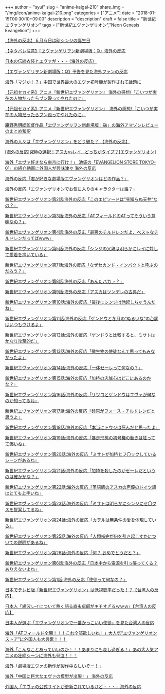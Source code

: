 +++
author = "syui"
slug = "anime-kaigai-210"
share_img = "/img/icon/anime-kaigai-210.png"
categories = ["アニメ"]
date = "2018-01-15T00:30:10+09:00"
description = "description"
draft = false
title = "新世紀エヴァンゲリオン"
tags = ["新世紀エヴァンゲリオン","Neon Genesis Evangelion"]
+++



<a href="http://animekaigai.blogspot.com/2017/06/2017shinji-birthday.html" rel="nofollow" target="_blank" title="【海外の反応】６月６日は碇シンジの誕生日">【海外の反応】６月６日は碇シンジの誕生日</a>

<a href="http://asnyaro.blog129.fc2.com/blog-entry-669.html" rel="nofollow" target="_blank" title="【ネタバレ注意】『ヱヴァンゲリヲン新劇場版：Q』海外の反応">【ネタバレ注意】『ヱヴァンゲリヲン新劇場版：Q』海外の反応</a>

<a href="http://blog.livedoor.jp/kaigainoomaera/archives/49046981.html" rel="nofollow" target="_blank" title="日本の伝統衣装とエヴァが・・・（海外の反応）">日本の伝統衣装とエヴァが・・・（海外の反応）</a>

<a href="http://blog.livedoor.jp/korocolosai/archives/20250409.html" rel="nofollow" target="_blank" title="【エヴァンゲリヲン新劇場版：Q】予告を見た海外ファンの反応">【エヴァンゲリヲン新劇場版：Q】予告を見た海外ファンの反応</a>

<a href="http://blog.livedoor.jp/otataho/archives/50376367.html" rel="nofollow" target="_blank" title=" 海外「マジか！？」中国で世界最大のエヴァ初号機が製作されて話題に"> 海外「マジか！？」中国で世界最大のエヴァ初号機が製作されて話題に</a>

<a href="http://blog.livedoor.jp/world_loves_us/archives/44393292.html" rel="nofollow" target="_blank" title="【元祖セカイ系】アニメ『新世紀エヴァンゲリオン』 海外の感想/「こいつが実在の人物だったらブン殴ってやれたのに」">【元祖セカイ系】アニメ『新世紀エヴァンゲリオン』 海外の感想/「こいつが実在の人物だったらブン殴ってやれたのに」</a>

<a href="http://blog.livedoor.jp/world_loves_us/archives/44393292.html" rel="nofollow" target="_blank" title="【元祖セカイ系】アニメ『新世紀エヴァンゲリオン』　海外の感想/「こいつが実在の人物だったらブン殴ってやれたのに」">【元祖セカイ系】アニメ『新世紀エヴァンゲリオン』　海外の感想/「こいつが実在の人物だったらブン殴ってやれたのに」</a>

<a href="http://chou5yaku.blog.fc2.com/blog-entry-166.html" rel="nofollow" target="_blank" title="庵野秀明総監督作品「ヱヴァンゲリヲン新劇場版：破」の海外アマゾンレビューのまとめ和訳">庵野秀明総監督作品「ヱヴァンゲリヲン新劇場版：破」の海外アマゾンレビューのまとめ和訳</a>

<a href="http://chouyakuc.blog134.fc2.com/blog-entry-129.html" rel="nofollow" target="_blank" title="海外の人々は「エヴァンゲリオン」をどう観た？ 【海外の反応】">海外の人々は「エヴァンゲリオン」をどう観た？ 【海外の反応】</a>

<a href="http://foreignnews.biz/archives/15740670.html" rel="nofollow" target="_blank" title="[海外の反応]究極の選択！アスカvsレイ…どっちがタイプ？[エヴァンゲリオン]">[海外の反応]究極の選択！アスカvsレイ…どっちがタイプ？[エヴァンゲリオン]</a>

<a href="http://kaigai-matome.net/archives/35586879.html" rel="nofollow" target="_blank" title="海外「エヴァ好きなら東京に行け！」 池袋の「EVANGELION STORE TOKYO-01」の紹介動画に外国人が興味津々 海外の反応">海外「エヴァ好きなら東京に行け！」 池袋の「EVANGELION STORE TOKYO-01」の紹介動画に外国人が興味津々 海外の反応</a>

<a href="http://kaigai-otaku.jp/anime/anime074" rel="nofollow" target="_blank" title="海外の反応「君が好きな劇場版エヴァンゲリオンはどの作品？」">海外の反応「君が好きな劇場版エヴァンゲリオンはどの作品？」</a>

<a href="http://kaigai-otaku.jp/anime/evangelion/anime261" rel="nofollow" target="_blank" title=" 海外の反応「エヴァンゲリオンでお気に入りのキャラクターは誰？」"> 海外の反応「エヴァンゲリオンでお気に入りのキャラクターは誰？」</a>

<a href="http://kaigai-otaku.jp/anime/evangelion/ev02" rel="nofollow" target="_blank" title="新世紀エヴァンゲリオン第2話:海外の反応「このエピソードは”見知らぬ天井”なの？」">新世紀エヴァンゲリオン第2話:海外の反応「このエピソードは”見知らぬ天井”なの？」</a>

<a href="http://kaigai-otaku.jp/anime/evangelion/ev03" rel="nofollow" target="_blank" title="新世紀エヴァンゲリオン第3話:海外の反応「ATフィールドのATってそういう意味なの？」">新世紀エヴァンゲリオン第3話:海外の反応「ATフィールドのATってそういう意味なの？」</a>

<a href="http://kaigai-otaku.jp/anime/evangelion/ev04" rel="nofollow" target="_blank" title=" 新世紀エヴァンゲリオン第4話:海外の反応「最悪のチルドレンだよ、ベストなチルドレンだってばwww」"> 新世紀エヴァンゲリオン第4話:海外の反応「最悪のチルドレンだよ、ベストなチルドレンだってばwww」</a>

<a href="http://kaigai-otaku.jp/anime/evangelion/ev05" rel="nofollow" target="_blank" title="新世紀エヴァンゲリオン第5話:海外の反応「シンジの父親は明らかにレイに対して愛着を抱いている」">新世紀エヴァンゲリオン第5話:海外の反応「シンジの父親は明らかにレイに対して愛着を抱いている」</a>

<a href="http://kaigai-otaku.jp/anime/evangelion/ev07" rel="nofollow" target="_blank" title="新世紀エヴァンゲリオン第7話:海外の反応「なぜセカンド・インパクトと呼ぶのだろう？」">新世紀エヴァンゲリオン第7話:海外の反応「なぜセカンド・インパクトと呼ぶのだろう？」</a>

<a href="http://kaigai-otaku.jp/anime/evangelion/ev08" rel="nofollow" target="_blank" title="新世紀エヴァンゲリオン第8話:海外の反応「あんたバカァ？」">新世紀エヴァンゲリオン第8話:海外の反応「あんたバカァ？」</a>

<a href="http://kaigai-otaku.jp/anime/evangelion/ev09" rel="nofollow" target="_blank" title="新世紀エヴァンゲリオン第9話:海外の反応「アスカはツンデレの古典だ」">新世紀エヴァンゲリオン第9話:海外の反応「アスカはツンデレの古典だ」</a>

<a href="http://kaigai-otaku.jp/anime/evangelion/ev10" rel="nofollow" target="_blank" title="新世紀エヴァンゲリオン第10話:海外の反応「最後にシンジは勃起しちゃうんだね」">新世紀エヴァンゲリオン第10話:海外の反応「最後にシンジは勃起しちゃうんだね」</a>

<a href="http://kaigai-otaku.jp/anime/evangelion/ev11" rel="nofollow" target="_blank" title="新世紀エヴァンゲリオン第11話:海外の反応「ゲンドウと冬月の”ぬるいな”の台詞はいつもウけるよ」">新世紀エヴァンゲリオン第11話:海外の反応「ゲンドウと冬月の”ぬるいな”の台詞はいつもウけるよ」</a>

<a href="http://kaigai-otaku.jp/anime/evangelion/ev12" rel="nofollow" target="_blank" title="新世紀エヴァンゲリオン第12話:海外の反応「ゲンドウと比較すると、ミサトはかなり攻撃的だ」">新世紀エヴァンゲリオン第12話:海外の反応「ゲンドウと比較すると、ミサトはかなり攻撃的だ」</a>

<a href="http://kaigai-otaku.jp/anime/evangelion/ev13" rel="nofollow" target="_blank" title="新世紀エヴァンゲリオン第13話:海外の反応「微生物の使徒なんて思ってもみなかったよ」">新世紀エヴァンゲリオン第13話:海外の反応「微生物の使徒なんて思ってもみなかったよ」</a>

<a href="http://kaigai-otaku.jp/anime/evangelion/ev14" rel="nofollow" target="_blank" title="新世紀エヴァンゲリオン第14話:海外の反応「一体ゼーレって何なの？」">新世紀エヴァンゲリオン第14話:海外の反応「一体ゼーレって何なの？」</a>

<a href="http://kaigai-otaku.jp/anime/evangelion/ev15" rel="nofollow" target="_blank" title="新世紀エヴァンゲリオン第15話:海外の反応「加持の忠誠心はどこにあるのかな？」">新世紀エヴァンゲリオン第15話:海外の反応「加持の忠誠心はどこにあるのかな？」</a>

<a href="http://kaigai-otaku.jp/anime/evangelion/ev16" rel="nofollow" target="_blank" title="新世紀エヴァンゲリオン第16話:海外の反応「リツコとゲンドウはエヴァが何なのか知ってるね」">新世紀エヴァンゲリオン第16話:海外の反応「リツコとゲンドウはエヴァが何なのか知ってるね」</a>

<a href="http://kaigai-otaku.jp/anime/evangelion/ev17" rel="nofollow" target="_blank" title=" 新世紀エヴァンゲリオン第17話:海外の反応「鈴原がフォース・チルドレンだと思うよ」"> 新世紀エヴァンゲリオン第17話:海外の反応「鈴原がフォース・チルドレンだと思うよ」</a>

<a href="http://kaigai-otaku.jp/anime/evangelion/ev18" rel="nofollow" target="_blank" title="新世紀エヴァンゲリオン第18話:海外の反応「本当にトウジは死んだと思ったよ」">新世紀エヴァンゲリオン第18話:海外の反応「本当にトウジは死んだと思ったよ」</a>

<a href="http://kaigai-otaku.jp/anime/evangelion/ev19" rel="nofollow" target="_blank" title="新世紀エヴァンゲリオン第19話:海外の反応「暴走形態の初号機の動きは狂ってて怖いね」">新世紀エヴァンゲリオン第19話:海外の反応「暴走形態の初号機の動きは狂ってて怖いね」</a>

<a href="http://kaigai-otaku.jp/anime/evangelion/ev20" rel="nofollow" target="_blank" title="新世紀エヴァンゲリオン第20話:海外の反応「ミサトが加持とフ〇ックしているシーンがあるね」">新世紀エヴァンゲリオン第20話:海外の反応「ミサトが加持とフ〇ックしているシーンがあるね」</a>

<a href="http://kaigai-otaku.jp/anime/evangelion/ev21" rel="nofollow" target="_blank" title="新世紀エヴァンゲリオン第21話:海外の反応「加持を殺したのがゼーレだというのは確かかな？」">新世紀エヴァンゲリオン第21話:海外の反応「加持を殺したのがゼーレだというのは確かかな？」</a>

<a href="http://kaigai-otaku.jp/anime/evangelion/ev22" rel="nofollow" target="_blank" title="新世紀エヴァンゲリオン第22話:海外の反応「英語版のアスカの声優のドイツ語はとても上手いね」">新世紀エヴァンゲリオン第22話:海外の反応「英語版のアスカの声優のドイツ語はとても上手いね」</a>

<a href="http://kaigai-otaku.jp/anime/evangelion/ev23" rel="nofollow" target="_blank" title="新世紀エヴァンゲリオン第23話:海外の反応「ミサトは明らかにシンジにセ〇クスを提案してるね」">新世紀エヴァンゲリオン第23話:海外の反応「ミサトは明らかにシンジにセ〇クスを提案してるね」</a>

<a href="http://kaigai-otaku.jp/anime/evangelion/ev24" rel="nofollow" target="_blank" title="新世紀エヴァンゲリオン第24話:海外の反応「カヲルは無条件の愛を体現している」">新世紀エヴァンゲリオン第24話:海外の反応「カヲルは無条件の愛を体現している」</a>

<a href="http://kaigai-otaku.jp/anime/evangelion/ev25" rel="nofollow" target="_blank" title="新世紀エヴァンゲリオン第25話:海外の反応「人類補完が何を引き起こすかについての説明があるね」">新世紀エヴァンゲリオン第25話:海外の反応「人類補完が何を引き起こすかについての説明があるね」</a>

<a href="http://kaigai-otaku.jp/anime/evangelion/ev26" rel="nofollow" target="_blank" title="新世紀エヴァンゲリオン第26話:海外の反応「何？ おめでとうだと？」">新世紀エヴァンゲリオン第26話:海外の反応「何？ おめでとうだと？」</a>

<a href="http://kaigai-otaku.jp/anime/evangelion/eva06" rel="nofollow" target="_blank" title="新世紀エヴァンゲリオン第6話:海外の反応「日本中から電源を引っ張ってくる？ありえないよね」">新世紀エヴァンゲリオン第6話:海外の反応「日本中から電源を引っ張ってくる？ありえないよね」</a>

<a href="http://kaigai-otaku.jp/genelal/evangelion/ev01" rel="nofollow" target="_blank" title=" 新世紀エヴァンゲリオン第1話:海外の反応「使徒って何なの？」"> 新世紀エヴァンゲリオン第1話:海外の反応「使徒って何なの？」</a>

<a href="http://kaola.jp/2016/06/23/423883/" rel="nofollow" target="_blank" title="日本でテレビ版「新世紀エヴァンゲリオン」は低視聴率だった！？【台湾人の反応】">日本でテレビ版「新世紀エヴァンゲリオン」は低視聴率だった！？【台湾人の反応】</a>

<a href="http://kaola.jp/2016/10/15/434800/" rel="nofollow" target="_blank" title="日本人「綾波レイについて熱く語る森永卓郎がキモすぎるｗｗｗ」【台湾人の反応】">日本人「綾波レイについて熱く語る森永卓郎がキモすぎるｗｗｗ」【台湾人の反応】</a>

<a href="http://kaola.jp/2017/05/20/445105/" rel="nofollow" target="_blank" title="日本人が選ぶ「エヴァンゲリオンで一番かっこいい使徒」を見た台湾人の反応">日本人が選ぶ「エヴァンゲリオンで一番かっこいい使徒」を見た台湾人の反応</a>

<a href="http://matomeshi.net/archives/3554" rel="nofollow" target="_blank" title="海外「ATフィールド全開！！！これ全部欲しいね！」大人気”エヴァンゲリオンストア”に外国人も大興奮！！！">海外「ATフィールド全開！！！これ全部欲しいね！」大人気”エヴァンゲリオンストア”に外国人も大興奮！！！</a>

<a href="http://matomeshi.net/archives/4290" rel="nofollow" target="_blank" title="海外「こんなことあっていいのか！！！あまりにも哀し過ぎる！」あの大人気アニメの壮絶シーンに海外も号泣！！！">海外「こんなことあっていいのか！！！あまりにも哀し過ぎる！」あの大人気アニメの壮絶シーンに海外も号泣！！！</a>

<a href="http://www.anihon.com/entry/2016/11/22/152543" rel="nofollow" target="_blank" title="海外「劇場版エヴァの新作が製作中らしいぞー！」">海外「劇場版エヴァの新作が製作中らしいぞー！」</a>

<a href="http://www.anihon.com/entry/2017/01/01/180000" rel="nofollow" target="_blank" title="海外「中国に巨大なエヴァの模型が出現！」 海外の反応">海外「中国に巨大なエヴァの模型が出現！」 海外の反応</a>

<a href="http://www.anihon.com/entry/2017/07/29/184545" rel="nofollow" target="_blank" title="外国人「エヴァの公式サイトが更新されているけど・・・」海外の反応">外国人「エヴァの公式サイトが更新されているけど・・・」海外の反応</a>
